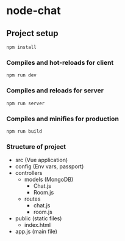 # node-chat

## Project setup
```
npm install
```

### Compiles and hot-reloads for client
```
npm run dev
```

### Compiles and reloads for server
```
npm run server
```

### Compiles and minifies for production
```
npm run build
```

### Structure of project

- src (Vue application)
- config (Env vars, passport)
- controllers
    - models (MongoDB)
        - Chat.js
        - Room.js
    - routes
        - chat.js
        - room.js
- public (static files)
    - index.html
- app.js (main file)
    
